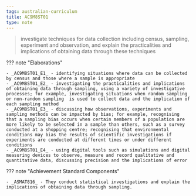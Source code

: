 ```yaml
---
tags: australian-curriculum
title: AC9M8ST01
type: note
---
```

> investigate techniques for data collection including census, sampling, experiment and observation, and explain the practicalities and implications of obtaining data through these techniques

??? note "Elaborations"

	- _AC9M8ST01_E1_ - identifying situations where data can be collected by census and those where a sample is appropriate
	- _AC9M8ST01_E2_ - investigating the practicalities and implications of obtaining data through sampling, using a variety of investigative processes; for example, investigating situations when random sampling or non-random sampling  is used to collect data and the implication of each sampling method
	- _AC9M8ST01_E3_ - discussing how observations, experiments and sampling methods can be impacted by bias; for example, recognising that a sampling bias occurs when certain members of a population are more likely to be selected in a sample than others, such as a survey conducted at a shopping centre; recognising that environmental conditions may bias the results of scientific investigations if experiments are conducted at different times or under different conditions
	- _AC9M8ST01_E4_ - using digital tools such as simulations and digital measuring devices to observe, measure and record qualitative and quantitative data, discussing precision and the implications of error
??? note "Achievement Standard Components"

	- _ASMAT816_ - They conduct statistical investigations and explain the implications of obtaining data through sampling.